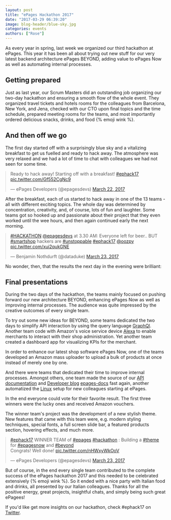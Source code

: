 ```yaml
---
layout: post
title: "ePages Hackathon 2017"
date: "2017-03-29 06:39:20"
image: blog-header/blue-sky.jpg
categories: events
authors: ["Rose"]
---
```

<style>
.twitter-tweet {
  margin: auto;
}
</style>

As every year in spring, last week we organized our third hackathon at ePages.
This year it has been all about trying out new stuff for our very latest backend architecture ePages BEYOND, adding value to ePages Now as well as automating internal processes.

## Getting prepared

Just as last year, our Scrum Masters did an outstanding job organizing our two-day hackathon and ensuring a smooth flow of the whole event.
They organized travel tickets and hotels rooms for the colleagues from Barcelona, New York, and Jena, checked with our CTO upon final topics and the time schedule, prepared meeting rooms for the teams, and most importantly ordered delicious snacks, drinks, and food {% emoji wink %}.

## And then off we go

The first day started off with a surprisingly blue sky and a vitalizing breakfast to get us fuelled and ready to hack away.
The atmosphere was very relaxed and we had a lot of time to chat with colleagues we had not seen for some time.

<blockquote class="twitter-tweet" data-lang="en"><p lang="en" dir="ltr">Ready to hack away! Starting off with a breakfast! <a href="https://twitter.com/hashtag/ephack17?src=hash">#ephack17</a> <a href="https://t.co/Gf552CgNc9">pic.twitter.com/Gf552CgNc9</a></p>&mdash; ePages Developers (@epagesdevs) <a href="https://twitter.com/epagesdevs/status/844451431872647168">March 22, 2017</a></blockquote>
<script async src="//platform.twitter.com/widgets.js" charset="utf-8"></script>

After the breakfast, each of us started to hack away in one of the 13 teams - all with different exciting topics.
The whole day was determined by concentration, creativity, and, of course, lots of fun and laughter.
Some teams got so hooked up and passionate about their project that they even worked until the wee hours, and then again continued early the next morning.

<blockquote class="twitter-tweet" data-lang="en"><p lang="en" dir="ltr"><a href="https://twitter.com/hashtag/HACKATHON?src=hash">#HACKATHON</a> <a href="https://twitter.com/epagesdevs">@epagesdevs</a> at 3.30 AM: Everyone left for beer.. BUT <a href="https://twitter.com/hashtag/smartshop?src=hash">#smartshop</a> hackers are <a href="https://twitter.com/hashtag/unstoppable?src=hash">#unstoppable</a> <a href="https://twitter.com/hashtag/ephack17?src=hash">#ephack17</a> <a href="https://twitter.com/oozpy">@oozpy</a> <a href="https://t.co/xui2qukGNE">pic.twitter.com/xui2qukGNE</a></p>&mdash; Benjamin Nothdurft (@dataduke) <a href="https://twitter.com/dataduke/status/844816040454307840">March 23, 2017</a></blockquote>
<script async src="//platform.twitter.com/widgets.js" charset="utf-8"></script>

No wonder, then, that the results the next day in the evening were brilliant:

## Final presentations

During the two days of the hackathon, the teams mainly focused on pushing forward our new architecture BEYOND, enhancing ePages Now as well as improving internal processes.
The audience was quite impressed by the creative outcomes of every single team.

To try out some new ideas for BEYOND, some teams dedicated the two days to simplify API interaction by using the query language [GraphQl](http://graphql.org/learn/).
Another team code with Amazon's voice service device [Alexa](https://developer.amazon.com/alexa) to enable merchants to interact with their shop administration.
Yet another team created a dashboard app for visualizing KPIs for the merchant.

In order to enhance our latest shop software ePages Now, one of the teams developed an Amazon mass uploader to upload a bulk of products at once instead of merely one by one.

And there were teams that dedicated their time to improve internal processes.
Amongst others, one team made the source of our [API documentation](https://developer.epages.com/apps) and [Developer blog](https://developer.epages.com/blog) [epages-docs](https://github.com/ePages-de/epages-docs) fast again, another automatized the [Linux](https://www.linux.com/) setup for new colleagues starting at ePages.

In the end everyone could vote for their favorite result.
The first three winners were the lucky ones and received Amazon vouchers.

The winner team's project was the development of a new stylish theme.
New features that came with this team were, e.g. modern styling techniques, special fonts, a full screen slide bar, a featured products section, hovering effects, and much more.

<blockquote class="twitter-tweet" data-lang="en"><p lang="en" dir="ltr"><a href="https://twitter.com/hashtag/ephack17?src=hash">#ephack17</a> WINNER TEAM of <a href="https://twitter.com/hashtag/epages?src=hash">#epages</a> <a href="https://twitter.com/hashtag/hackathon?src=hash">#hackathon</a> : Building a <a href="https://twitter.com/hashtag/theme?src=hash">#theme</a> for <a href="https://twitter.com/hashtag/epagesnow?src=hash">#epagesnow</a> and <a href="https://twitter.com/hashtag/beyond?src=hash">#beyond</a><br>Congrats! Well done! <a href="https://t.co/nHWxyWkOoV">pic.twitter.com/nHWxyWkOoV</a></p>&mdash; ePages Developers (@epagesdevs) <a href="https://twitter.com/epagesdevs/status/844973976208244736">March 23, 2017</a></blockquote>
<script async src="//platform.twitter.com/widgets.js" charset="utf-8"></script>

But of course, in the end every single team contributed to the complete success of the ePages hackathon 2017 and this needed to be celebrated extensively {% emoji wink %}.
So it ended with a nice party with Italian food and drinks, all presented by our Italian colleagues.
Thanks for all the positive energy, great projects, insightful chats, and simply being such great ePagees!

If you'd like get more insights on our hackathon, check #ephack17 on [Twitter](https://twitter.com/search?q=%23ephack17&src=typd).
